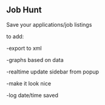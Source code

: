 ## Job Hunt

Save your applications/job listings

to add:

-export to xml

-graphs based on data

-realtime update sidebar from popup

-make it look nice 

-log date/time saved